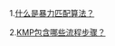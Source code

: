 1.[什么是暴力匹配算法？](https://github.com/KenmyZhang/InterviewQuestionsAndAnswer/blob/master/questions/BruteForce.md)


2.[KMP包含哪些流程步骤？](https://github.com/KenmyZhang/InterviewQuestionsAndAnswer/blob/master/questions/KMP.md)
